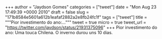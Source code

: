 
+++
author = "Jaydson Gomes"
categories = ["tweet"]
date = "Mon Aug 23 17:49:39 +0000 2010"
draft = false
slug = "171b8584e5601a612b1eafaf2882a2e8fb24fc1f"
tags = ["tweet"]
title = """Pior investimento do ano:..."""
tweet = true
micro = true
tweet_url = "https://twitter.com/jaydson/status/21931375096"
+++
Pior investimento do ano:  Uma touca Chilena. O inverno durou uns 10 dias.
